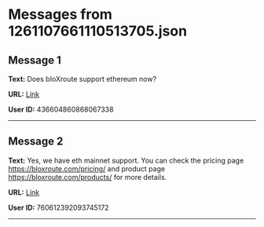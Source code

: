 # Messages from 1261107661110513705.json

## Message 1

**Text:** Does bIoXroute support ethereum now?

**URL:** [Link](https://discord.com/channels/638409433860407300/638411171233398824/1261107661110513705)

**User ID:** 436604860868067338

---

## Message 2

**Text:** Yes, we have eth mainnet support. You can check the pricing page https://bloxroute.com/pricing/ and product page https://bloxroute.com/products/ for more details.

**URL:** [Link](https://discord.com/channels/638409433860407300/638411171233398824/1261123053048303659)

**User ID:** 760612392093745172

---

